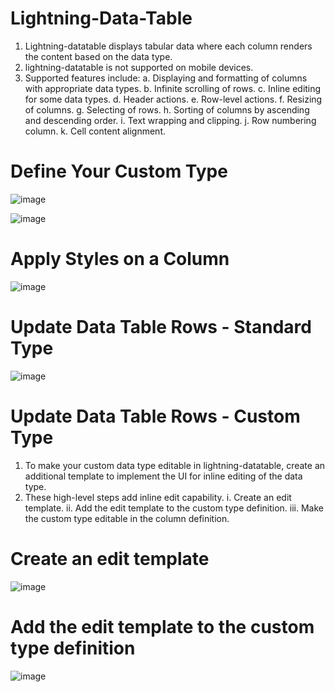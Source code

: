 # Lightning-Data-Table
1. Lightning-datatable displays tabular data where each column renders the content based on the data type.
2. lightning-datatable is not supported on mobile devices.
3. Supported features include:
   a. Displaying and formatting of columns with appropriate data types.
   b. Infinite scrolling of rows.
   c. Inline editing for some data types.
   d. Header actions.
   e. Row-level actions.
   f. Resizing of columns.
   g. Selecting of rows.
   h. Sorting of columns by ascending and descending order.
   i. Text wrapping and clipping.
   j. Row numbering column.
   k. Cell content alignment.

# Define Your Custom Type

![image](https://github.com/user-attachments/assets/68041bc7-2790-44ac-9f40-5d681bef332b)

![image](https://github.com/user-attachments/assets/0e4fbe0f-fa19-48ed-b30a-0648b7d3bb2d)

# Apply Styles on a Column

![image](https://github.com/user-attachments/assets/400fbe9f-86b9-4b52-9cbd-ba3143a2f6b6)

# Update Data Table Rows - Standard Type

![image](https://github.com/user-attachments/assets/682b5112-dcde-4b54-9900-16403090c8c9)


# Update Data Table Rows - Custom Type
1. To make your custom data type editable in lightning-datatable, create an additional template to implement the UI for inline editing of the data type.
2. These high-level steps add inline edit capability.
   i. Create an edit template.
   ii. Add the edit template to the custom type definition.
   iii. Make the custom type editable in the column definition.


# Create an edit template

![image](https://github.com/user-attachments/assets/85468e83-298b-4e7b-80e6-607e8b892180)

# Add the edit template to the custom type definition

![image](https://github.com/user-attachments/assets/c784d30e-f303-4346-a19e-f3a55753b065)



